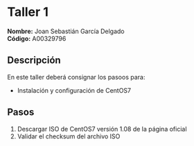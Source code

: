 # Taller 1

**Nombre:** Joan Sebastián García Delgado  
**Código:** A00329796

## Descripción
En este taller deberá consignar los pasoos para:
* Instalación y configuración de CentOS7

## Pasos
1. Descargar ISO de CentOS7 versión 1.08 de la página oficial  
2. Validar el checksum del archivo ISO
